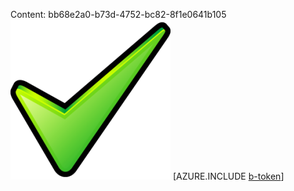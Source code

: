 Content: bb68e2a0-b73d-4752-bc82-8f1e0641b105![image](40df6498-e984-4ad7-a8b4-5a6bfab8b959.png)
[AZURE.INCLUDE [b-token](7ac3e336-9d47-4cbf-8628-fb5a29bec628.md)]
